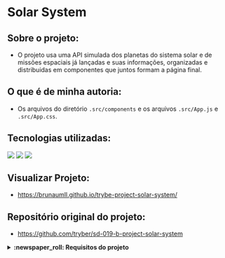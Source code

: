 # Solar System

## Sobre o projeto:
- O projeto usa uma API simulada dos planetas do sistema solar e de missões espaciais já lançadas e suas informações, organizadas e distribuidas em componentes que juntos formam a página final.

## O que é de minha autoria:
- Os arquivos do diretório `.src/components` e os arquivos `.src/App.js` e `.src/App.css`.

## Tecnologias utilizadas:
<img src="https://img.shields.io/badge/JavaScript-F7DF1E?style=for-the-badge&logo=javascript&logoColor=black"/> <img src="https://img.shields.io/badge/React-20232A?style=for-the-badge&logo=react&logoColor=61DAFB" /> <img src="https://img.shields.io/badge/CSS3-1572B6?style=for-the-badge&logo=css3&logoColor=white" />

## Visualizar Projeto:
- https://brunaumll.github.io/trybe-project-solar-system/

## Repositório original do projeto:
- https://github.com/tryber/sd-019-b-project-solar-system


<details>
  <summary>
    <strong>
      :newspaper_roll: Requisitos do projeto
    </strong>
  </summary>


*Nome* | *Avaliação*
--- | :---:
1 - Crie um componente chamado `Header` | :heavy_check_mark:
2 - Crie um componente chamado `SolarSystem`  | :heavy_check_mark:
3 - Crie um componente chamado `Title` | :heavy_check_mark:
4 - Renderize o componente `Title` dentro do componente `SolarSystem` | :heavy_check_mark:
5 - Crie um componente chamado `PlanetCard` | :heavy_check_mark:
6 - Renderize uma lista com os planetas do Sistema Solar | :heavy_check_mark:
7 - Crie um componente chamado `Missions`  | :heavy_check_mark:
8 - Renderize o componente `Title` dentro do componente `Missions` | :heavy_check_mark:
9 - Crie um componente chamado `MissionCard` | :heavy_check_mark:
10 - Renderize uma lista com as missões espaciais | :heavy_check_mark:


</details>
